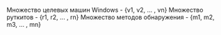 Множество целевых машин Windows - {v1, v2, ... , vn}
Множество руткитов - {r1, r2, ... , rn}
Множество методов обнаружения - {m1, m2, m3, ... , mn}